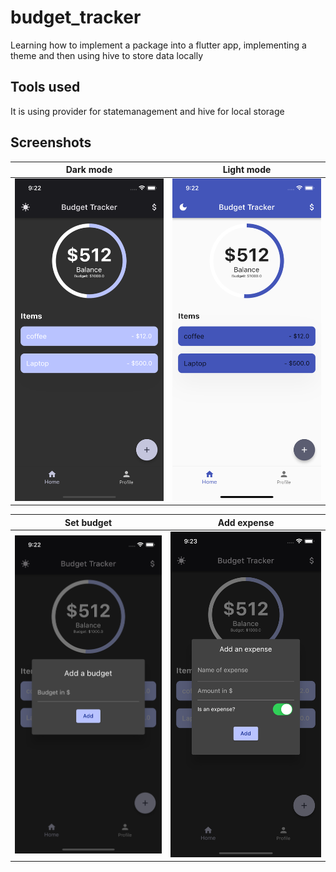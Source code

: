 # budget_tracker

Learning how to implement a package into a flutter app, implementing a theme and then using hive to store data locally

## Tools used

It is using provider for statemanagement and hive for local storage

## Screenshots

| Dark mode | Light mode |
| ----------- | ----------- |
| ![Dark mode](./assets/README/darkMode.png) | ![Light mode](./assets/README/lightMode.png) |

| Set budget | Add expense |
| ----------- | ----------- |
| ![Set budget](./assets/README/setBudget.png) | ![Add expense](./assets/README/addExpense.png) |